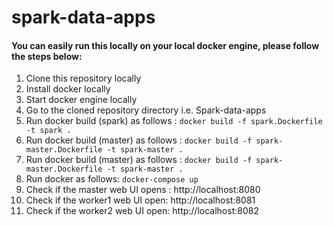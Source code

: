 # spark-data-apps

#### You can easily run this locally on your local docker engine, please follow the steps below:

1. Clone this repository locally
2. Install docker locally
3. Start docker engine locally
4. Go to the cloned repository directory i.e. Spark-data-apps
5. Run docker build (spark) as follows : ````docker build -f spark.Dockerfile -t spark .````
6. Run docker build (master) as follows : ````docker build -f spark-master.Dockerfile -t spark-master .````
7. Run docker build (master) as follows : ````docker build -f spark-master.Dockerfile -t spark-master .````
8. Run docker as follows: ````docker-compose up````
7. Check if the master web UI opens : http://localhost:8080
9. Check if the worker1 web UI open: http://localhost:8081
10. Check if the worker2 web UI open: http://localhost:8082




